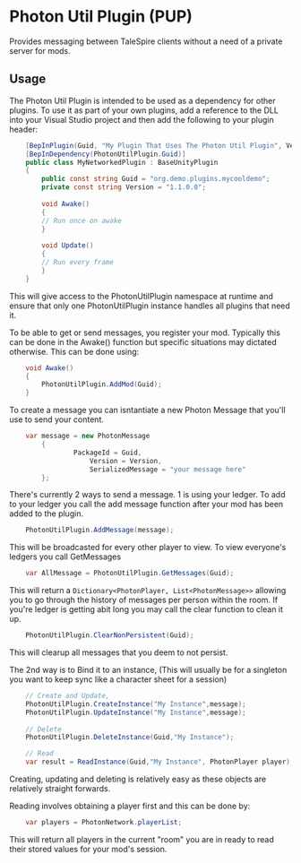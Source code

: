 # Photon Util Plugin (PUP)

Provides messaging between TaleSpire clients without a need of a private server for mods.

## Usage

The Photon Util Plugin is intended to be used as a dependency for other plugins. To use it as part of your own plugins, add a reference to the DLL into your Visual Studio project and then add the following to your plugin header:

```C#
    [BepInPlugin(Guid, "My Plugin That Uses The Photon Util Plugin", Version)]
    [BepInDependency(PhotonUtilPlugin.Guid)]
    public class MyNetworkedPlugin : BaseUnityPlugin
    {
        public const string Guid = "org.demo.plugins.mycooldemo";
        private const string Version = "1.1.0.0";
        
        void Awake()
        {
		// Run once on awake
        }
        
        void Update()
        {
		// Run every frame
        }
    }
```

This will give access to the PhotonUtilPlugin namespace at runtime and ensure that only one PhotonUtilPlugin instance handles all plugins that need it.

To be able to get or send messages, you register your mod. Typically this can be done in the Awake() function but specific situations may dictated otherwise. This can be done using:

```C#
    void Awake()
    {
        PhotonUtilPlugin.AddMod(Guid);
    }
```

To create a message you can isntantiate a new Photon Message that you'll use to send your content.

```C#
	var message = new PhotonMessage	
		{
        		PackageId = Guid,
                	Version = Version,
                	SerializedMessage = "your message here"
		};
```

There's currently 2 ways to send a message. 1 is using your ledger.
To add to your ledger you call the add message function after your mod has been added to the plugin.
```C#
	PhotonUtilPlugin.AddMessage(message);
```
This will be broadcasted for every other player to view.
To view everyone's ledgers you call GetMessages
```C#
	var AllMessage = PhotonUtilPlugin.GetMessages(Guid);
```
This will return a `Dictionary<PhotonPlayer, List<PhotonMessage>>` allowing you to go through the history of messages per person within the room.
If you're ledger is getting abit long you may call the clear function to clean it up.
```C#
	PhotonUtilPlugin.ClearNonPersistent(Guid);
```
This will clearup all messages that you deem to not persist.

The 2nd way is to Bind it to an instance, (This will usually be for a singleton you want to keep sync like a character sheet for a session) 

```C#
	// Create and Update, 
	PhotonUtilPlugin.CreateInstance("My Instance",message);
	PhotonUtilPlugin.UpdateInstance("My Instance",message);
	
	// Delete
	PhotonUtilPlugin.DeleteInstance(Guid,"My Instance");

	// Read
	var result = ReadInstance(Guid,"My Instance", PhotonPlayer player);
```
Creating, updating and deleting is relatively easy as these objects are relatively straight forwards.

Reading involves obtaining a player first and this can be done by:
```C#
	var players = PhotonNetwork.playerList;
```
This will return all players in the current "room" you are in ready to read their stored values for your mod's session.
